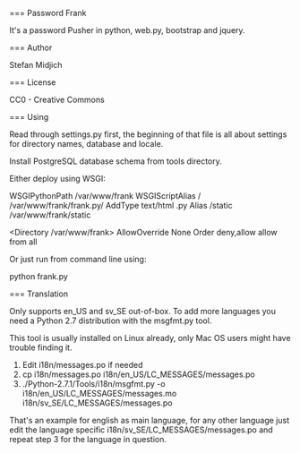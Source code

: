 === Password Frank 

It's a password Pusher in python, web.py, bootstrap and jquery. 

=== Author

Stefan Midjich

=== License

CC0 - Creative Commons

=== Using

Read through settings.py first, the beginning of that file is all about settings for directory names, database and locale. 

Install PostgreSQL database schema from tools directory. 

Either deploy using WSGI:

  WSGIPythonPath /var/www/frank
  WSGIScriptAlias / /var/www/frank/frank.py/
  AddType text/html .py
  Alias /static /var/www/frank/static
 
  <Directory /var/www/frank>
   AllowOverride None
   Order deny,allow
   allow from all
  </Directory>

Or just run from command line using:

  python frank.py

=== Translation

Only supports en\_US and sv\_SE out-of-box. To add more languages you need a Python 2.7 distribution with the msgfmt.py tool. 

This tool is usually installed on Linux already, only Mac OS users might have trouble finding it. 

 1. Edit i18n/messages.po if needed
 2. cp i18n/messages.po i18n/en\_US/LC\_MESSAGES/messages.po
 3. ./Python-2.7.1/Tools/i18n/msgfmt.py -o i18n/en\_US/LC\_MESSAGES/messages.mo i18n/sv\_SE/LC\_MESSAGES/messages.po

That's an example for english as main language, for any other language just edit the language specific i18n/sv\_SE/LC\_MESSAGES/messages.po and repeat step 3 for the language in question. 
